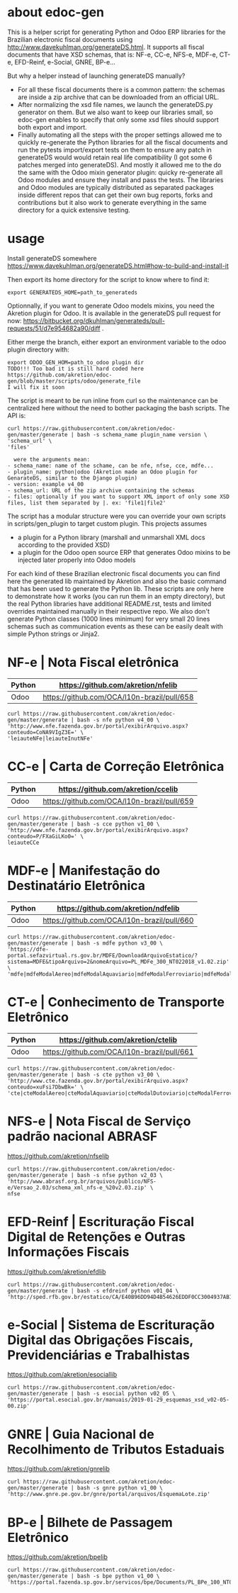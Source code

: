 # about edoc-gen

This is a helper script for generating Python and Odoo ERP libraries for the Brazilian electronic fiscal documents using http://www.davekuhlman.org/generateDS.html. It supports all fiscal documents that have XSD schemas, that is: NF-e, CC-e, NFS-e, MDF-e, CT-e, EFD-Reinf, e-Social, GNRE, BP-e...

But why a helper instead of launching generateDS manually?
- For all these fiscal documents there is a common pattern: the schemas are inside a zip archive that can be downloaded from an official URL.
- After normalizing the xsd file names, we launch the generateDS.py generator on them. But we also want to keep our libraries small, so edoc-gen enables to specify that only some xsd files should support both export and import.
- Finally automating all the steps with the proper settings allowed me to quickly re-generate the Python libraries for all the fiscal documents and run the pytests import/export tests on them to ensure any patch in generateDS would would retain real life compatibility (I got some 6 patches merged into generateDS). And mostly it allowed me to the do the same with the Odoo mixin generator plugin: quicky re-generate all Odoo modules and ensure they install and pass the tests. The libraries and Odoo modules are typically distributed as separated packages inside different repos that can get their own bug reports, forks and contributions but it also work to generate everything in the same directory for a quick extensive testing.

# usage

Install generateDS somewhere https://www.davekuhlman.org/generateDS.html#how-to-build-and-install-it

Then export its home directory for the script to know where to find it:
```
export GENERATEDS_HOME=path_to_generateds
```

Optionnally, if you want to generate Odoo models mixins, you need the Akretion plugin for Odoo. It is available in the generateDS pull request for now: https://bitbucket.org/dkuhlman/generateds/pull-requests/51/d7e954682a90/diff .

Either merge the branch, either export an environment variable to the odoo plugin directory with:
```
export ODOO_GEN_HOM=path_to_odoo plugin dir
TODO!!! Too bad it is still hard coded here https://github.com/akretion/edoc-gen/blob/master/scripts/odoo/generate_file
I will fix it soon
```

The script is meant to be run inline from curl so the maintenance can be centralized here without the need to bother packaging the bash scripts. The API is:

```
curl https://raw.githubusercontent.com/akretion/edoc-gen/master/generate | bash -s schema_name plugin_name version \
'schema_url' \
'files'

  were the arguments mean:
- schema_name: name of the schame, can be nfe, nfse, cce, mdfe...
- plugin_name: python|odoo (Akretion made an Odoo plugin for GenarateDS, similar to the Django plugin)
- version: example v4_00
- schema_url: URL of the zip archive containing the schemas
- files: optionally if you want to support XML import of only some XSD files, list them separated by |. ex: 'file1|file2'
```

The script has a modular structure were you can override your own scripts in scripts/gen_plugin to target custom plugin. This projects assumes

* a plugin for a Python library (marshall and unmarshall XML docs according to the provided XSD)
* a plugin for the Odoo open source ERP that generates Odoo mixins to be injected later properly into Odoo models

For each kind of these Brazilian electronic fiscal documents you can find here the generated lib maintained by Akretion and also the basic command that has been used to generate the Python lib. These scripts are only here to demonstrate how it works (you can run them in an empty directory), but the real Python libraries have additional README.rst, tests and limited overrides maintained manually in their respective repo. We also don't generate Python classes (1000 lines minimum) for very small 20 lines schemas such as communication events as these can be easily dealt with simple Python strings or Jinja2.

# NF-e | Nota Fiscal eletrônica


| Python  | https://github.com/akretion/nfelib           |
|---------|----------------------------------------------|
| Odoo    | https://github.com/OCA/l10n-brazil/pull/658  |


```
curl https://raw.githubusercontent.com/akretion/edoc-gen/master/generate | bash -s nfe python v4_00 \
'http://www.nfe.fazenda.gov.br/portal/exibirArquivo.aspx?conteudo=CoNA9VIgZ3E=' \
'leiauteNFe|leiauteInutNFe'
```

# CC-e | Carta de Correção Eletrônica


| Python  | https://github.com/akretion/ccelib           |
|---------|----------------------------------------------|
| Odoo    | https://github.com/OCA/l10n-brazil/pull/659  |

```
curl https://raw.githubusercontent.com/akretion/edoc-gen/master/generate | bash -s cce python v1_00 \
'http://www.nfe.fazenda.gov.br/portal/exibirArquivo.aspx?conteudo=P/FXaGiLKo0=' \
leiauteCCe
```

# MDF-e | Manifestação do Destinatário Eletrônica


| Python  | https://github.com/akretion/ndfelib          |
|---------|----------------------------------------------|
| Odoo    | https://github.com/OCA/l10n-brazil/pull/660  |

```
curl https://raw.githubusercontent.com/akretion/edoc-gen/master/generate | bash -s mdfe python v3_00 \
'https://dfe-portal.sefazvirtual.rs.gov.br/MDFE/DownloadArquivoEstatico/?sistema=MDFE&tipoArquivo=2&nomeArquivo=PL_MDFe_300_NT022018_v1.02.zip' \
'mdfe|mdfeModalAereo|mdfeModalAquaviario|mdfeModalFerroviario|mdfeModalRodoviario'
```

# CT-e | Conhecimento de Transporte Eletrônico


| Python  | https://github.com/akretion/ctelib           |
|---------|----------------------------------------------|
| Odoo    | https://github.com/OCA/l10n-brazil/pull/661  |

```
curl https://raw.githubusercontent.com/akretion/edoc-gen/master/generate | bash -s cte python v3_00 \
'http://www.cte.fazenda.gov.br/portal/exibirArquivo.aspx?conteudo=xuFsi7DbwBk=' \
'cte|cteModalAereo|cteModalAquaviario|cteModalDutoviario|cteModalFerroviario|cteModalRodoviarioOS|cteModalRodoviario|cteMultiModal'
```

# NFS-e | Nota Fiscal de Serviço padrão nacional ABRASF
https://github.com/akretion/nfselib
```
curl https://raw.githubusercontent.com/akretion/edoc-gen/master/generate | bash -s nfse python v2_03 \
'http://www.abrasf.org.br/arquivos/publico/NFS-e/Versao_2.03/schema_xml_nfs-e_%20v2.03.zip' \
nfse
```

# EFD-Reinf | Escrituração Fiscal Digital de Retenções e Outras Informações Fiscais
https://github.com/akretion/efdlib
```
curl https://raw.githubusercontent.com/akretion/edoc-gen/master/generate | bash -s efdreinf python v01_04 \
'http://sped.rfb.gov.br/estatico/CA/E40B96DD94D4B54626EDDF0CC3004937AB1597/Pacote%20XSD%20Eventos%20EFD%20Reinf%20v1_04_00.zip'
```

# e-Social | Sistema de Escrituração Digital das Obrigações Fiscais, Previdenciárias e Trabalhistas
https://github.com/akretion/esociallib
```
curl https://raw.githubusercontent.com/akretion/edoc-gen/master/generate | bash -s esocial python v02_05 \
'https://portal.esocial.gov.br/manuais/2019-01-29_esquemas_xsd_v02-05-00.zip'
```

# GNRE | Guia Nacional de Recolhimento de Tributos Estaduais
https://github.com/akretion/gnrelib
```
curl https://raw.githubusercontent.com/akretion/edoc-gen/master/generate | bash -s gnre python v1_00 \
'http://www.gnre.pe.gov.br/gnre/portal/arquivos/EsquemaLote.zip'
```

# BP-e | Bilhete de Passagem Eletrônico
https://github.com/akretion/bpelib
```
curl https://raw.githubusercontent.com/akretion/edoc-gen/master/generate | bash -s bpe python v1_00 \
'https://portal.fazenda.sp.gov.br/servicos/bpe/Documents/PL_BPe_100_NT022018.zip'
```
